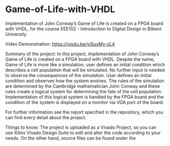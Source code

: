 # Game-of-Life-with-VHDL
Implementation of John Conway’s Game of Life is created on a FPGA board with VHDL, for the course EEE102 - Introduction to Digital Design in Bilkent University 

Video Demonstration: https://youtu.be/yiSuvMy-zL4

Summary of the project:
In this project, implementation of John Conway’s Game of Life is created on a FPGA board with VHDL. Despite the name, Game of Life is more like a simulation; user defines an initial condition which describes a cell population that will be simulated. No further input is needed to observe the consequences of the simulation. User defines an initial condition and observes how the system evolves. The rules of the simulation are determined by the Cambridge mathematician John Conway and these rules create a logical system for determining the fate of the cell population. Implementation of this logical system is handled by the FPGA board and the condition of the system is displayed on a monitor via VGA port of the board.

For further information see the report specified in the repository, which you can find every detail about the project.

Things to know:
The project is uploaded as a Vivado Project, so you can use Xilinx Vivado Design Suite to edit and alter the code according to your needs. On the other hand, source files can be found under the


